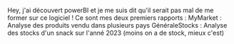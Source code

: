 Hey, j'ai découvert powerBI et je me suis dit qu'il serait pas mal de me former sur ce logiciel !
Ce sont mes deux premiers rapports : 
MyMarket : Analyse des produits vendu dans plusieurs pays
GénéraleStocks : Analyse des stocks d'un snack sur l'anné 2023 (moins on a de stock, mieux c'est)
